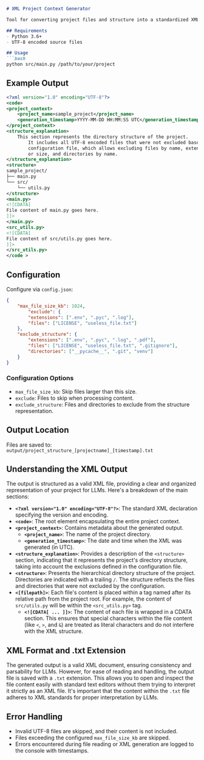 ```markdown
# XML Project Context Generator

Tool for converting project files and structure into a standardized XML format, designed to provide complete codebase context when working with LLMs. Automatically handles file scanning, content extraction, and structuring into a consistent XML format that LLMs can easily process.

## Requirements
- Python 3.6+
- UTF-8 encoded source files

## Usage
```bash
python src/main.py /path/to/your/project
```

## Example Output
```xml
<?xml version="1.0" encoding="UTF-8"?>
<code>
<project_context>
    <project_name>sample_project</project_name>
    <generation_timestamp>YYYY-MM-DD HH:MM:SS UTC</generation_timestamp>
</project_context>
<structure_explanation>
    This section represents the directory structure of the project.
        It includes all UTF-8 encoded files that were not excluded based on the
        configuration file, which allows excluding files by name, extension,
        or size, and directories by name.
</structure_explanation>
<structure>
sample_project/
├── main.py
└── src/
    └── utils.py
</structure>
<main.py>
<![CDATA[
File content of main.py goes here.
]]>
</main.py>
<src_utils.py>
<![CDATA[
File content of src/utils.py goes here.
]]>
</src_utils.py>
</code >
```

## Configuration
Configure via `config.json`:
```json
{
    "max_file_size_kb": 1024,
        "exclude": {
        "extensions": [".env", ".pyc", ".log"],
        "files": ["LICENSE", "useless_file.txt"]
    },
    "exclude_structure": {
        "extensions": [".env", ".pyc", ".log", ".pdf"],
        "files": ["LICENSE", "useless_file.txt", ".gitignore"],
        "directories": ["__pycache__", ".git", "venv"]
    }
}
```

### Configuration Options
- `max_file_size_kb`: Skip files larger than this size.
- `exclude`: Files to skip when processing content.
- `exclude_structure`: Files and directories to exclude from the structure representation.

## Output Location
Files are saved to: `output/project_structure_[projectname]_[timestamp].txt`

## Understanding the XML Output

The output is structured as a valid XML file, providing a clear and organized representation of your project for LLMs. Here's a breakdown of the main sections:

*   **`<?xml version="1.0" encoding="UTF-8"?>`**:  The standard XML declaration specifying the version and encoding.
*   **`<code>`**: The root element encapsulating the entire project context.
*   **`<project_context>`**: Contains metadata about the generated output.
    *   **`<project_name>`**: The name of the project directory.
    *   **`<generation_timestamp>`**: The date and time when the XML was generated (in UTC).
*   **`<structure_explanation>`**: Provides a description of the `<structure>` section, indicating that it represents the project's directory structure, taking into account the exclusions defined in the configuration file.
*   **`<structure>`**: Presents the hierarchical directory structure of the project. Directories are indicated with a trailing `/`. The structure reflects the files and directories that were not excluded by the configuration.
*   **`<[filepath]>`**:  Each file's content is placed within a tag named after its relative path from the project root. For example, the content of `src/utils.py` will be within the `<src_utils.py>` tag.
    *   **`<![CDATA[ ... ]]>`**:  The content of each file is wrapped in a CDATA section. This ensures that special characters within the file content (like `<`, `>`, and `&`) are treated as literal characters and do not interfere with the XML structure.

## XML Format and .txt Extension

The generated output is a valid XML document, ensuring consistency and parsability for LLMs. However, for ease of reading and handling, the output file is saved with a `.txt` extension. This allows you to open and inspect the file content easily with standard text editors without them trying to interpret it strictly as an XML file. It's important that the content within the `.txt` file adheres to XML standards for proper interpretation by LLMs.

## Error Handling
- Invalid UTF-8 files are skipped, and their content is not included.
- Files exceeding the configured `max_file_size_kb` are skipped.
- Errors encountered during file reading or XML generation are logged to the console with timestamps.
```
